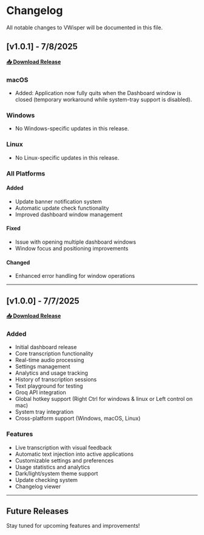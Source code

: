 # Changelog

All notable changes to VWisper will be documented in this file.

## [v1.0.1] - 7/8/2025
**[📥 Download Release](https://github.com/xptea/VWisper/releases/tag/1.0.1)**

### macOS
- Added: Application now fully quits when the Dashboard window is closed (temporary workaround while system-tray support is disabled).

### Windows
- No Windows-specific updates in this release.

### Linux
- No Linux-specific updates in this release.

### All Platforms
#### Added
- Update banner notification system
- Automatic update check functionality
- Improved dashboard window management

#### Fixed
- Issue with opening multiple dashboard windows
- Window focus and positioning improvements

#### Changed
- Enhanced error handling for window operations

---

## [v1.0.0] - 7/7/2025
**[📥 Download Release](https://github.com/xptea/VWisper/releases/tag/1.0.0)**

### Added
- Initial dashboard release
- Core transcription functionality
- Real-time audio processing
- Settings management
- Analytics and usage tracking
- History of transcription sessions
- Text playground for testing
- Groq API integration
- Global hotkey support (Right Ctrl for windows & linux or Left control on mac)
- System tray integration
- Cross-platform support (Windows, macOS, Linux)

### Features
- Live transcription with visual feedback
- Automatic text injection into active applications
- Customizable settings and preferences
- Usage statistics and analytics
- Dark/light/system theme support
- Update checking system
- Changelog viewer

---

## Future Releases

Stay tuned for upcoming features and improvements! 